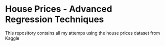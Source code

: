 # House Prices - Advanced Regression Techniques
This repository contains all my attemps using the house prices dataset from Kaggle

